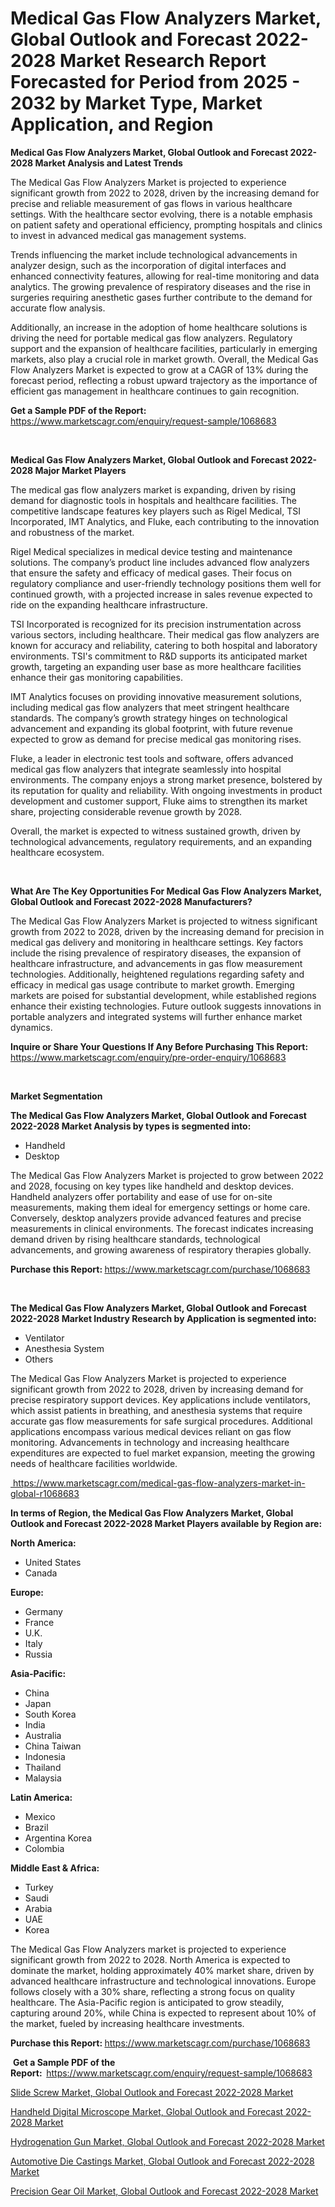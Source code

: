<p><h1>Medical Gas Flow Analyzers Market, Global Outlook and Forecast 2022-2028 Market Research Report Forecasted for Period from 2025 -  2032 by Market Type, Market Application, and Region</h1></p><p><strong>Medical Gas Flow Analyzers Market, Global Outlook and Forecast 2022-2028 Market Analysis and Latest Trends</strong></p>
<p><p>The Medical Gas Flow Analyzers Market is projected to experience significant growth from 2022 to 2028, driven by the increasing demand for precise and reliable measurement of gas flows in various healthcare settings. With the healthcare sector evolving, there is a notable emphasis on patient safety and operational efficiency, prompting hospitals and clinics to invest in advanced medical gas management systems.</p><p>Trends influencing the market include technological advancements in analyzer design, such as the incorporation of digital interfaces and enhanced connectivity features, allowing for real-time monitoring and data analytics. The growing prevalence of respiratory diseases and the rise in surgeries requiring anesthetic gases further contribute to the demand for accurate flow analysis.</p><p>Additionally, an increase in the adoption of home healthcare solutions is driving the need for portable medical gas flow analyzers. Regulatory support and the expansion of healthcare facilities, particularly in emerging markets, also play a crucial role in market growth. Overall, the Medical Gas Flow Analyzers Market is expected to grow at a CAGR of 13% during the forecast period, reflecting a robust upward trajectory as the importance of efficient gas management in healthcare continues to gain recognition.</p></p>
<p><strong>Get a Sample PDF of the Report:&nbsp;</strong> <a href="https://www.marketscagr.com/enquiry/request-sample/1068683?utm_campaign=2012&utm_medium=2&utm_source=Github&utm_content=ia&utm_term=21032025&utm_id=medical-gas-flow-analyzers-market-global-outlook-and-forecast-2022-2028">https://www.marketscagr.com/enquiry/request-sample/1068683</a></p>
<p>&nbsp;</p>
<p><strong>Medical Gas Flow Analyzers Market, Global Outlook and Forecast 2022-2028 Major Market Players</strong></p>
<p><p>The medical gas flow analyzers market is expanding, driven by rising demand for diagnostic tools in hospitals and healthcare facilities. The competitive landscape features key players such as Rigel Medical, TSI Incorporated, IMT Analytics, and Fluke, each contributing to the innovation and robustness of the market.</p><p>Rigel Medical specializes in medical device testing and maintenance solutions. The company’s product line includes advanced flow analyzers that ensure the safety and efficacy of medical gases. Their focus on regulatory compliance and user-friendly technology positions them well for continued growth, with a projected increase in sales revenue expected to ride on the expanding healthcare infrastructure.</p><p>TSI Incorporated is recognized for its precision instrumentation across various sectors, including healthcare. Their medical gas flow analyzers are known for accuracy and reliability, catering to both hospital and laboratory environments. TSI's commitment to R&D supports its anticipated market growth, targeting an expanding user base as more healthcare facilities enhance their gas monitoring capabilities. </p><p>IMT Analytics focuses on providing innovative measurement solutions, including medical gas flow analyzers that meet stringent healthcare standards. The company’s growth strategy hinges on technological advancement and expanding its global footprint, with future revenue expected to grow as demand for precise medical gas monitoring rises.</p><p>Fluke, a leader in electronic test tools and software, offers advanced medical gas flow analyzers that integrate seamlessly into hospital environments. The company enjoys a strong market presence, bolstered by its reputation for quality and reliability. With ongoing investments in product development and customer support, Fluke aims to strengthen its market share, projecting considerable revenue growth by 2028.</p><p>Overall, the market is expected to witness sustained growth, driven by technological advancements, regulatory requirements, and an expanding healthcare ecosystem.</p></p>
<p>&nbsp;</p>
<p><strong>What Are The Key Opportunities For Medical Gas Flow Analyzers Market, Global Outlook and Forecast 2022-2028 Manufacturers?</strong></p>
<p><p>The Medical Gas Flow Analyzers Market is projected to witness significant growth from 2022 to 2028, driven by the increasing demand for precision in medical gas delivery and monitoring in healthcare settings. Key factors include the rising prevalence of respiratory diseases, the expansion of healthcare infrastructure, and advancements in gas flow measurement technologies. Additionally, heightened regulations regarding safety and efficacy in medical gas usage contribute to market growth. Emerging markets are poised for substantial development, while established regions enhance their existing technologies. Future outlook suggests innovations in portable analyzers and integrated systems will further enhance market dynamics.</p></p>
<p><strong>Inquire or Share Your Questions If Any Before Purchasing This Report:</strong> <a href="https://www.marketscagr.com/enquiry/pre-order-enquiry/1068683?utm_campaign=2012&utm_medium=2&utm_source=Github&utm_content=ia&utm_term=21032025&utm_id=medical-gas-flow-analyzers-market-global-outlook-and-forecast-2022-2028">https://www.marketscagr.com/enquiry/pre-order-enquiry/1068683</a></p>
<p>&nbsp;</p>
<p><strong>Market Segmentation</strong></p>
<p><strong>The Medical Gas Flow Analyzers Market, Global Outlook and Forecast 2022-2028 Market Analysis by types is segmented into:</strong></p>
<p><ul><li>Handheld</li><li>Desktop</li></ul></p>
<p><p>The Medical Gas Flow Analyzers Market is projected to grow between 2022 and 2028, focusing on key types like handheld and desktop devices. Handheld analyzers offer portability and ease of use for on-site measurements, making them ideal for emergency settings or home care. Conversely, desktop analyzers provide advanced features and precise measurements in clinical environments. The forecast indicates increasing demand driven by rising healthcare standards, technological advancements, and growing awareness of respiratory therapies globally.</p></p>
<p><strong>Purchase this Report:&nbsp;</strong><a href="https://www.marketscagr.com/purchase/1068683?utm_campaign=2012&utm_medium=2&utm_source=Github&utm_content=ia&utm_term=21032025&utm_id=medical-gas-flow-analyzers-market-global-outlook-and-forecast-2022-2028">https://www.marketscagr.com/purchase/1068683</a></p>
<p>&nbsp;</p>
<p><strong>The Medical Gas Flow Analyzers Market, Global Outlook and Forecast 2022-2028 Market Industry Research by Application is segmented into:</strong></p>
<p><ul><li>Ventilator</li><li>Anesthesia System</li><li>Others</li></ul></p>
<p><p>The Medical Gas Flow Analyzers Market is projected to experience significant growth from 2022 to 2028, driven by increasing demand for precise respiratory support devices. Key applications include ventilators, which assist patients in breathing, and anesthesia systems that require accurate gas flow measurements for safe surgical procedures. Additional applications encompass various medical devices reliant on gas flow monitoring. Advancements in technology and increasing healthcare expenditures are expected to fuel market expansion, meeting the growing needs of healthcare facilities worldwide.</p></p>
<p><a href="https://www.marketscagr.com/medical-gas-flow-analyzers-market-in-global-r1068683?utm_campaign=2012&utm_medium=2&utm_source=Github&utm_content=ia&utm_term=21032025&utm_id=medical-gas-flow-analyzers-market-global-outlook-and-forecast-2022-2028">&nbsp;https://www.marketscagr.com/medical-gas-flow-analyzers-market-in-global-r1068683</a></p>
<p><strong>In terms of Region, the Medical Gas Flow Analyzers Market, Global Outlook and Forecast 2022-2028 Market Players available by Region are:</strong></p>
<p>
    <p> <strong> North America: </strong>
        <ul>
            <li>United States</li>
            <li>Canada</li>
        </ul>
        </p> 
    <p> <strong> Europe: </strong>
        <ul>
            <li>Germany</li>
            <li>France</li>
            <li>U.K.</li>
            <li>Italy</li>
            <li>Russia</li>
        </ul>
        </p> 
    <p> <strong> Asia-Pacific: </strong>
        <ul>
            <li>China</li>
            <li>Japan</li>
            <li>South Korea</li>
            <li>India</li>
            <li>Australia</li>
            <li>China Taiwan</li>
            <li>Indonesia</li>
            <li>Thailand</li>
            <li>Malaysia</li>
        </ul>
        </p> 
    <p> <strong> Latin America: </strong>
        <ul>
            <li>Mexico</li>
            <li>Brazil</li>
            <li>Argentina Korea</li>
            <li>Colombia</li>
        </ul>
        </p> 
    <p> <strong> Middle East & Africa: </strong>
        <ul>
            <li>Turkey</li>
            <li>Saudi</li>
            <li>Arabia</li>
            <li>UAE</li>
            <li>Korea</li>
        </ul>
    </p>
    </p>
<p><p>The Medical Gas Flow Analyzers market is projected to experience significant growth from 2022 to 2028. North America is expected to dominate the market, holding approximately 40% market share, driven by advanced healthcare infrastructure and technological innovations. Europe follows closely with a 30% share, reflecting a strong focus on quality healthcare. The Asia-Pacific region is anticipated to grow steadily, capturing around 20%, while China is expected to represent about 10% of the market, fueled by increasing healthcare investments.</p></p>
<p><strong>Purchase this Report: </strong><a href="https://www.marketscagr.com/purchase/1068683?utm_campaign=2012&utm_medium=2&utm_source=Github&utm_content=ia&utm_term=21032025&utm_id=medical-gas-flow-analyzers-market-global-outlook-and-forecast-2022-2028">https://www.marketscagr.com/purchase/1068683</a></p>
<p>&nbsp;<strong>Get a Sample PDF of the Report:&nbsp;&nbsp;</strong><a href="https://www.marketscagr.com/enquiry/request-sample/1068683?utm_campaign=2012&utm_medium=2&utm_source=Github&utm_content=ia&utm_term=21032025&utm_id=medical-gas-flow-analyzers-market-global-outlook-and-forecast-2022-2028">https://www.marketscagr.com/enquiry/request-sample/1068683</a></p>
<p><strong></strong></p>
<p><p><a href="https://github.com/schwminh2001101/Market-Research-Report-List-1/blob/main/slide-screw-market-global-outlook-and-forecast-2022-2028-market.md?utm_campaign=2012&utm_medium=2&utm_source=Github&utm_content=ia&utm_term=21032025&utm_id=medical-gas-flow-analyzers-market-global-outlook-and-forecast-2022-2028">Slide Screw Market, Global Outlook and Forecast 2022-2028 Market</a></p><p><a href="https://github.com/abuugjetaj/Market-Research-Report-List-1/blob/main/handheld-digital-microscope-market-global-outlook-and-forecast-2022-2028-market.md?utm_campaign=2012&utm_medium=2&utm_source=Github&utm_content=ia&utm_term=21032025&utm_id=medical-gas-flow-analyzers-market-global-outlook-and-forecast-2022-2028">Handheld Digital Microscope Market, Global Outlook and Forecast 2022-2028 Market</a></p><p><a href="https://github.com/aidelndasse/Market-Research-Report-List-1/blob/main/hydrogenation-gun-market-global-outlook-and-forecast-2022-2028-market.md?utm_campaign=2012&utm_medium=2&utm_source=Github&utm_content=ia&utm_term=21032025&utm_id=medical-gas-flow-analyzers-market-global-outlook-and-forecast-2022-2028">Hydrogenation Gun Market, Global Outlook and Forecast 2022-2028 Market</a></p><p><a href="https://github.com/tszkintruca/Market-Research-Report-List-1/blob/main/automotive-die-castings-market-global-outlook-and-forecast-2022-2028-market.md?utm_campaign=2012&utm_medium=2&utm_source=Github&utm_content=ia&utm_term=21032025&utm_id=medical-gas-flow-analyzers-market-global-outlook-and-forecast-2022-2028">Automotive Die Castings Market, Global Outlook and Forecast 2022-2028 Market</a></p><p><a href="https://github.com/triattwood9919/Market-Research-Report-List-1/blob/main/precision-gear-oil-market-global-outlook-and-forecast-2022-2028-market.md?utm_campaign=2012&utm_medium=2&utm_source=Github&utm_content=ia&utm_term=21032025&utm_id=medical-gas-flow-analyzers-market-global-outlook-and-forecast-2022-2028">Precision Gear Oil Market, Global Outlook and Forecast 2022-2028 Market</a></p></p>